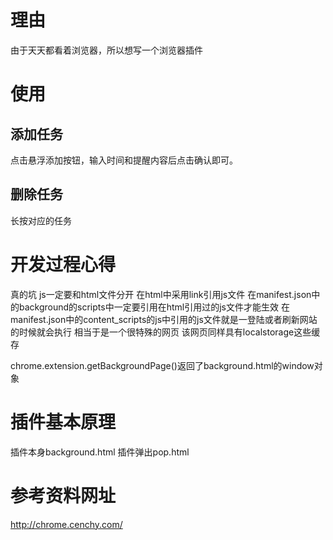 # 理由
由于天天都看着浏览器，所以想写一个浏览器插件

# 使用
## 添加任务
点击悬浮添加按钮，输入时间和提醒内容后点击确认即可。
## 删除任务
长按对应的任务

# 开发过程心得
真的坑
js一定要和html文件分开
在html中采用link引用js文件
在manifest.json中的background的scripts中一定要引用在html引用过的js文件才能生效
在manifest.json中的content_scripts的js中引用的js文件就是一登陆或者刷新网站的时候就会执行
相当于是一个很特殊的网页
该网页同样具有localstorage这些缓存

chrome.extension.getBackgroundPage()返回了background.html的window对象

# 插件基本原理
插件本身background.html 插件弹出pop.html
# 参考资料网址
http://chrome.cenchy.com/

